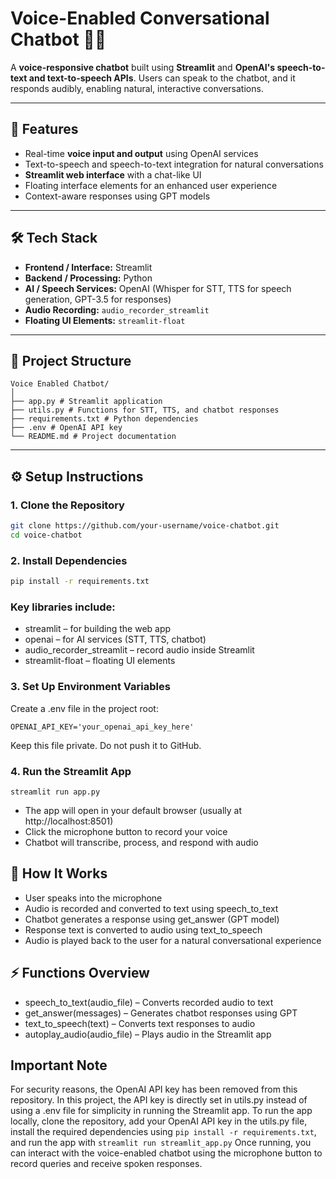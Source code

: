 # Voice-Enabled Conversational Chatbot 🤖🎤

A **voice-responsive chatbot** built using **Streamlit** and **OpenAI's speech-to-text and text-to-speech APIs**. Users can speak to the chatbot, and it responds audibly, enabling natural, interactive conversations.

---

## 🚀 Features

- Real-time **voice input and output** using OpenAI services  
- Text-to-speech and speech-to-text integration for natural conversations  
- **Streamlit web interface** with a chat-like UI  
- Floating interface elements for an enhanced user experience  
- Context-aware responses using GPT models  

---

## 🛠️ Tech Stack

- **Frontend / Interface:** Streamlit  
- **Backend / Processing:** Python  
- **AI / Speech Services:** OpenAI (Whisper for STT, TTS for speech generation, GPT-3.5 for responses)  
- **Audio Recording:** `audio_recorder_streamlit`  
- **Floating UI Elements:** `streamlit-float`  

---

## 📁 Project Structure

```
Voice Enabled Chatbot/
│
├── app.py # Streamlit application
├── utils.py # Functions for STT, TTS, and chatbot responses
├── requirements.txt # Python dependencies
├── .env # OpenAI API key
└── README.md # Project documentation
```

---

## ⚙️ Setup Instructions

### 1. Clone the Repository

```bash
git clone https://github.com/your-username/voice-chatbot.git
cd voice-chatbot
```
### 2. Install Dependencies

```bash
pip install -r requirements.txt
```
### Key libraries include:
- streamlit – for building the web app
- openai – for AI services (STT, TTS, chatbot)
- audio_recorder_streamlit – record audio inside Streamlit
- streamlit-float – floating UI elements

### 3. Set Up Environment Variables

Create a .env file in the project root:
```
OPENAI_API_KEY='your_openai_api_key_here'
```
Keep this file private. Do not push it to GitHub.

### 4. Run the Streamlit App
```
streamlit run app.py
```
- The app will open in your default browser (usually at http://localhost:8501)
- Click the microphone button to record your voice
- Chatbot will transcribe, process, and respond with audio

## 🧩 How It Works

- User speaks into the microphone
- Audio is recorded and converted to text using speech_to_text
- Chatbot generates a response using get_answer (GPT model)
- Response text is converted to audio using text_to_speech
- Audio is played back to the user for a natural conversational experience


## ⚡ Functions Overview

- speech_to_text(audio_file) – Converts recorded audio to text
- get_answer(messages) – Generates chatbot responses using GPT
- text_to_speech(text) – Converts text responses to audio
- autoplay_audio(audio_file) – Plays audio in the Streamlit app

## Important Note

For security reasons, the OpenAI API key has been removed from this repository. In this project, the API key is directly set in utils.py instead of using a .env file for simplicity in running the Streamlit app. To run the app locally, clone the repository, add your OpenAI API key in the utils.py file, install the required dependencies using 
```pip install -r requirements.txt```, and run the app with 
```streamlit run streamlit_app.py``` 
Once running, you can interact with the voice-enabled chatbot using the microphone button to record queries and receive spoken responses.
